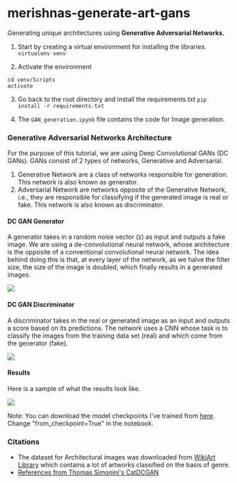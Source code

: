 # merishnas-generate-art-gans

Generating unique architectures using **Generative Adversarial Networks.**

1. Start by creating a virtual environment for installing the libraries.
```virtualenv venv```

2. Activate the environment
```
cd venv/Scripts
activate
```

3. Go back to the root directory and install the requirements.txt
```pip install -r requirements.txt```

4. The `GAN_generation.ipynb` file contains the code for Image generation.

### Generative Adversarial Networks Architecture

For the purpose of this tutorial, we are using Deep Convolutional GANs (DC GANs). GANs consist of 2 types of networks, Generative and Adversarial.

1. Generative Network are a class of networks responsible for generation. This network is also known as generator.
2. Adversarial Network are networks opposite of the Generative Network, i.e., they are responsible for classifying if the generated image is real or fake. This network is also known as discriminator.

#### DC GAN Generator 

A generator takes in a random noise vector (z) as input and outputs a fake image. We are using a de-convolutional neural network, whose architecture is the opposite of a conventional convolutional neural network. The idea behind doing this is that, at every layer of the network, as we halve the filter size, the size of the image is doubled, which finally results in a generated images.

<img src="imgs/generatorarch.png">

#### DC GAN Discriminator

A discriminator takes in the real or generated image as an input and outputs a score based on its predictions. The network uses a CNN whose task is to classify the images from the training data set (real) and which come from the generator (fake).

<img src="imgs/discriminatorarch.png">

#### Results

Here is a sample of what the results look like.

<img src="imgs/architecture_result.gif">

Note: You can download the model checkpoints I've trained from [here](https://drive.google.com/drive/folders/1ApQPifX9OoIzjPjzuMjRZKRvs4WtU_pM?usp=sharing). Change "from_checkpoint=True" in the notebook.

### Citations

- The dataset for Architectural images was downloaded from [WikiArt Library](https://www.wikiart.org/en/paintings-by-genre) which contains a lot of artworks classified on the basis of genre.
- [References from Thomas Simonini's CatDCGAN](https://github.com/simoninithomas/CatDCGAN)